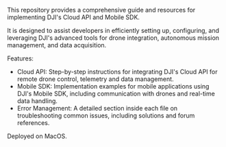 This repository provides a comprehensive guide and resources for implementing DJI's Cloud API and Mobile SDK. 

It is designed to assist developers in efficiently setting up, configuring, and leveraging DJI's advanced tools for drone integration, autonomous mission management, and data acquisition.

Features:
- Cloud API: Step-by-step instructions for integrating DJI's Cloud API for remote drone control, telemetry and data management.
- Mobile SDK: Implementation examples for mobile applications using DJI's Mobile SDK, including communication with drones and real-time data handling.
- Error Management: A detailed section inside each file on troubleshooting common issues, including solutions and forum references.

Deployed on MacOS.
